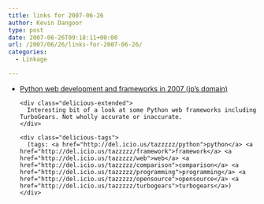 ```yaml
---
title: links for 2007-06-26
author: Kevin Dangoor
type: post
date: 2007-06-26T09:18:11+00:00
url: /2007/06/26/links-for-2007-06-26/
categories:
  - Linkage

---
```

<ul class="delicious">
  <li>
    <div class="delicious-link">
      <a href="http://jesusphreak.infogami.com/blog/vrp1">Python web development and frameworks in 2007 (jp&#8217;s domain)</a>
    </div>
    
    <div class="delicious-extended">
      Interesting bit of a look at some Python web frameworks including TurboGears. Not wholly accurate or inaccurate.
    </div>
    
    <div class="delicious-tags">
      (tags: <a href="http://del.icio.us/tazzzzz/python">python</a> <a href="http://del.icio.us/tazzzzz/framework">framework</a> <a href="http://del.icio.us/tazzzzz/web">web</a> <a href="http://del.icio.us/tazzzzz/comparison">comparison</a> <a href="http://del.icio.us/tazzzzz/programming">programming</a> <a href="http://del.icio.us/tazzzzz/opensource">opensource</a> <a href="http://del.icio.us/tazzzzz/turbogears">turbogears</a>)
    </div>
  </li>
</ul>